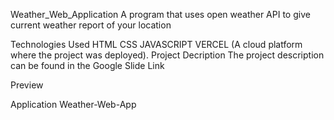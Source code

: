 Weather_Web_Application
A program that uses open weather API to give current weather report of your location

Technologies Used
HTML
CSS
JAVASCRIPT
VERCEL (A cloud platform where the project was deployed).
Project Decription
The project description can be found in the Google Slide Link

Preview

Application
Weather-Web-App
